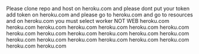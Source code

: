 Please clone repo and host on heroku.com and please dont put your token add token on heroku.com and please go to heroku.com and go to resources and on heroku.com you must select worker NOT WEB heroku.com heroku.com heroku.com heroku.com heroku.com heroku.com heroku.com heroku.com heroku.com heroku.com heroku.com heroku.com heroku.com heroku.com heroku.com heroku.com heroku.com heroku.com heroku.com heroku.com heroku.com 
